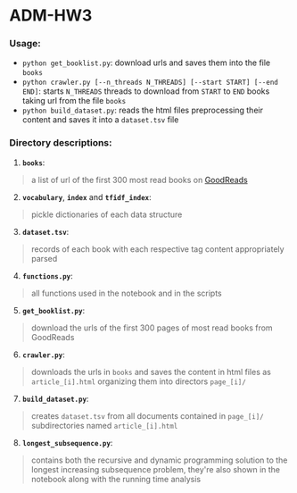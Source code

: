 # ADM-HW3

### Usage:
- `python get_booklist.py`: download urls and saves them into the file `books`
- `python crawler.py [--n_threads N_THREADS] [--start START] [--end END]`: starts `N_THREADS` threads to download from `START` to `END` books taking url from the file `books`
- `python build_dataset.py`: reads the html files preprocessing their content and saves it into a `dataset.tsv` file

### Directory descriptions:

1. **`books`**:
> a list of url of the first 300 most read books on [GoodReads](https://www.goodreads.com/)
2. **`vocabulary`**, **`index`** and **`tfidf_index`**:
> pickle dictionaries of each data structure
3. **`dataset.tsv`**:
> records of each book with each respective tag content appropriately parsed
4. **`functions.py`**:
> all functions used in the notebook and in the scripts
5. **`get_booklist.py`**:
> download the urls of the first 300 pages of most read books from GoodReads
6. **`crawler.py`**:
> downloads the urls in `books` and saves the content in html files as `article_[i].html` organizing them into directors `page_[i]/`
7. **`build_dataset.py`**:
> creates `dataset.tsv` from all documents contained in `page_[i]/` subdirectories named `article_[i].html`
8. **`longest_subsequence.py`**:
> contains both the recursive and dynamic programming solution to the longest increasing subsequence problem, they're also shown in the notebook along with the running time analysis
